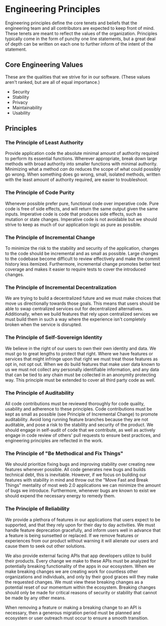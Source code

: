 # Engineering Principles
Engineering principles define the core tenets and beliefs that the engineering team and all contributors are expected to keep front of mind. These tenets are meant to reflect the values of the organization. Principles typically come in the form of punchy one line statements, but a great deal of depth can be written on each one to further inform of the intent of the statement.

## Core Engineering Values
These are the qualities that we strive for in our software. (These values aren't ranked, but are all of equal importance.)

* Security
* Stability
* Privacy
* Maintainability
* Usability


## Principles
### The Principle of Least Authority

Provide application code the absolute minimal amount of authority required to perform its essential functions. Wherever appropriate, break down large methods with broad authority into smaller functions with minimal authority. Minimizing what a method *can* do reduces the scope of what could possibly go wrong. When something does go wrong, small, isolated methods, written with the least amount of authority required, are easier to troubleshoot.

### The Principle of Code Purity

Whenever possible prefer pure, functional code over imperative code. Pure code is free of side effects, and will return the same output given the same inputs. Imperative code is code that produces side effects, such as mutation or state changes. Imperative code is not avoidable but we should strive to keep as much of our application logic as pure as possible. 


### The Principle of Incremental Change

To minimize the risk to the stability and security of the application, changes to the code should be incremental and as small as possible. Large changes to the codebase become difficult to review effectively and make the commit history less itemized. Furthermore, incremental change promotes better test coverage and makes it easier to require tests to cover the introduced changes.

### The Principle of Incremental Decentralization

We are trying to build a decentralized future and we must make choices that move us directionally towards those goals. This means that users should be able to swap centralized services out for decentralized alternatives. Additionally, when we build features that rely upon centralized services we must build them in such a way where the experience isn't completely broken when the service is disrupted. 

### The Principle of Self-Sovereign Identity

We believe in the right of our users to own their own identity and data. We must go to great lengths to protect that right. Where we have features or services that might infringe upon that right we must treat those features as opt in, not opt out. When we do build features that make user data known to us we must not collect any personally identifiable information, and any data that can be tied to any chain must be collected in an anonymity protecting way. This principle must be extended to cover all third party code as well.

### The Principle of Auditability

All code contributions must be reviewed thoroughly for code quality, usability and adherence to these principles. Code contributions must be kept as small as possible (see Principle of Incremental Change) to promote auditability. Avoid long running feature branches because they are not auditable, and pose a risk to the stability and security of the product. We should engage in self-audit of code that we contribute, as well as actively engage in code review of others' pull requests to ensure best practices, and engineering principles are reflected in the work.


### The Principle of "Be Methodical and Fix Things"

We should prioritize fixing bugs and improving stability over creating new features whenever possible. All code generates new bugs and builds technical debt, this is inevitable. However, if we focus on building our features with stability in mind and throw out the "Move Fast and Break Things" mentality of most web 2.0 applications we can minimize the amount of bugs we introduce. Furthermore, whenever bugs are known to exist we should expend the necessary energy to remedy them. 

### The Principle of Reliability

We provide a plethora of features in our applications that users expect to be supported, and that they rely upon for their day to day activities. We must handle feature deprecation gracefully, and inform users well in advance that a feature is being sunsetted or replaced. If we remove features or experiences from our product without warning it will alienate our users and cause them to seek out other solutions. 

We also provide external facing APIs that app developers utilize to build their products. Every change we make to these APIs must be analyzed for potentially breaking functionality of the apps in our ecosystem. When we make breaking changes we are creating work for countless other organizations and individuals, and only by their good graces will they make the requested changes. We must view these breaking changes as a potential reset of our momentum within the ecosystem. Breaking changes should only be made for critical reasons of security or stability that cannot be made by any other means.

When removing a feature or making a breaking change to an API is necessary, then a generous migration period must be planned and ecosystem or user outreach must occur to ensure a smooth transition.

